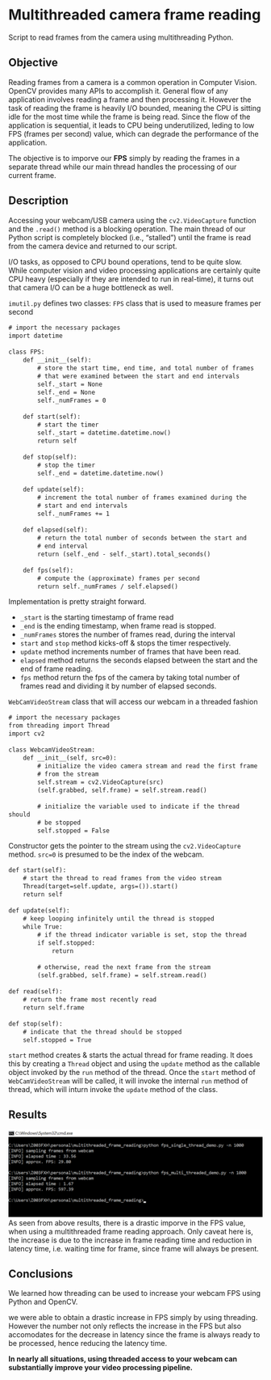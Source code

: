 # Multithreaded camera frame reading

Script to read frames from the camera using multithreading Python. 

## Objective
Reading frames from a camera is a common operation in Computer Vision. OpenCV provides many APIs to accomplish it.
General flow of any application involves reading a frame and then processing it.
However the task of reading the frame is heavily I/O bounded, meaning the CPU is sitting idle for the most time while the frame is being read.
Since the flow of the application is sequential, it leads to CPU being underutilized, leding to low FPS (frames per second) value,
which can degrade the performance of the application.


The objective is to imporve our **FPS** simply by reading the frames in a separate thread while our main thread handles the processing of 
our current frame.

## Description
Accessing your webcam/USB camera using the `cv2.VideoCapture`  function and the `.read()`  method is a blocking operation. 
The main thread of our Python script is completely blocked (i.e., “stalled”) until the frame is 
read from the camera device and returned to our script.

I/O tasks, as opposed to CPU bound operations, tend to be quite slow. While computer vision and video 
processing applications are certainly quite CPU heavy (especially if they are intended to run in real-time), 
it turns out that camera I/O can be a huge bottleneck as well.

`imutil.py` defines two classes:
`FPS` class that is used to measure frames per second
```
# import the necessary packages
import datetime
 
class FPS:
	def __init__(self):
		# store the start time, end time, and total number of frames
		# that were examined between the start and end intervals
		self._start = None
		self._end = None
		self._numFrames = 0
 
	def start(self):
		# start the timer
		self._start = datetime.datetime.now()
		return self
 
	def stop(self):
		# stop the timer
		self._end = datetime.datetime.now()
 
	def update(self):
		# increment the total number of frames examined during the
		# start and end intervals
		self._numFrames += 1
 
	def elapsed(self):
		# return the total number of seconds between the start and
		# end interval
		return (self._end - self._start).total_seconds()
 
	def fps(self):
		# compute the (approximate) frames per second
		return self._numFrames / self.elapsed()
```
Implementation is pretty straight forward. 
- `_start` is the starting timestamp of frame read
- `_end` is the ending timestamp, when frame read is stopped.
- `_numFrames` stores the number of frames read, during the interval
- `start` and `stop` method kicks-off & stops the timer respectively.
- `update` method increments number of frames that have been read.
- `elapsed` method returns the seconds elapsed between the start and the end of frame reading.
- `fps` method return the fps of the camera by taking total number of frames read and dividing
it by number of elapsed seconds.


`WebCamVideoStream` class that will access our webcam in a threaded fashion
```
# import the necessary packages
from threading import Thread
import cv2
 
class WebcamVideoStream:
	def __init__(self, src=0):
		# initialize the video camera stream and read the first frame
		# from the stream
		self.stream = cv2.VideoCapture(src)
		(self.grabbed, self.frame) = self.stream.read()
 
		# initialize the variable used to indicate if the thread should
		# be stopped
		self.stopped = False
```
Constructor gets the pointer to the stream using the `cv2.VideoCapture` method.
`src=0` is presumed to be the index of the webcam.
```
def start(self):
	# start the thread to read frames from the video stream
	Thread(target=self.update, args=()).start()
	return self
 
def update(self):
	# keep looping infinitely until the thread is stopped
	while True:
		# if the thread indicator variable is set, stop the thread
		if self.stopped:
			return

		# otherwise, read the next frame from the stream
		(self.grabbed, self.frame) = self.stream.read()

def read(self):
	# return the frame most recently read
	return self.frame
 
def stop(self):
	# indicate that the thread should be stopped
	self.stopped = True
```
`start` method creates & starts the actual thread for frame reading. It does this by creating a `Thread` object
and using the `update` method as the callable object invoked by the `run` method of the thread.
Once the `start` method of `WebCamVideoStream` will be called, it will invoke the internal `run` method of thread,
which will inturn invoke the `update` method of the class.

## Results
![result snapshot](./images/result.png)
As seen from above results, there is a drastic imporve in the FPS value, when using a multithreaded frame reading approach.
Only caveat here is, the increase is due to the increase in frame reading time and reduction in latency time, i.e. waiting 
time for frame, since frame will always be present.


## Conclusions
We learned how threading can be used to increase your webcam FPS using Python and OpenCV.


we were able to obtain a drastic increase in FPS simply by using threading. However the number not only reflects the
increase in the FPS but also accomodates for the decrease in latency since the frame is always ready to be processed, 
hence reducing the latency time.


**In nearly all situations, using threaded access to your webcam can substantially improve your video processing pipeline.**

